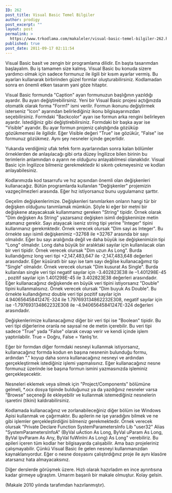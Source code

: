```yaml
---
ID: 262
post_title: Visual Basic Temel Bilgiler
author: prodigy
post_excerpt: ""
layout: post
permalink: >
  https://www.trkodlama.com/makaleler/visual-basic-temel-bilgiler-262.html
published: true
post_date: 2011-09-17 02:11:54
---
```

Visual Basic basit ve zengin bir programlama dilidir. En başta tasarımdan başlayalım. Bu iş tamamen size kalmış. Visual Basic bu konuda sizere yardımcı olmak için sadece formunuz ile ilgili bir kısım ayarlar vermiş. Bu ayarları kullanarak birbirinden güzel formlar oluşturabilirsiniz. Kodlamadan sonra en önemli etken tasarım yani göze hitaptır.

Visual Basic formunda "Caption" ayarı formunuzun başlığının yazıldığı ayardır. Bu ayarı değiştirebilirsiniz. Yeni bir Visual Basic projesi açtığınızda otomatik olarak forma "Form1" ismi verilir. Formun ikonunu değiştirmek isterseniz "Icon" ayarından belirlediğiniz ikonu bilgisayarınızdan seçebilirsiniz. Formdaki "Backcolor" ayarı ise formun arka rengini belirleyen ayardır. İstediğiniz gibi değiştirebilirsiniz. Formdaki bir başka ayar ise "Visible" ayarıdır. Bu ayar formun projeniz çalıştığında gözüküp gözükmemesi ile ilgilidir. Eğer Visible değeri "True" ise gözükür, "False" ise formunuz gözükmez. Aynı şey nesneler içinde geçerlidir.

Yukarıda verdiğimiz ufak tefek form ayarlarından sonra kalan bölümler örneklerden de anlaşılacağı gibi orta düzey İngilizce bilen birinin bu terimlerin anlamından o ayarın ne olduğunu anlayabilmesi olanaklıdır. Visual Basic için İngilizce bilmeniz gerekmektedir ki sıkıntı çekmeyesiniz ve kodları anlayabilesiniz.

Kodlarımızda kod tasarrufu ve hız açısından önemli olan değişkenleri kullanacağız. Bütün programlarda kullanılan "Değişkenler" projemizin vazgeçilmezleri arasında. Eğer hız istiyorsanuz bunu uygulamanız şarttır.

Geçelim değişkenlerimize. Değişkenleri tanımlarken onların hangi tür bir değişken olduğunu tanımlamak mümkün. Şöyle ki eğer bir metni bir değişkene atayacaksak kullanmamız gereken "String" tipidir. Örnek olarak "Dim değişken As String" yazarsanız değişken isimli değişkeninize metin atamanız gerekir. Sayı atayacak iseniz string tipi yerine "Integer" tipini kullanmanız gerekmktedir. Örnek verecek olursak "Dim sayi as Integer". Bu örnekte sayı isimli değişkenimiz –32768 ile +32767 arasında bir sayı olmalıdır. Eğer bu sayı aralığında değil ve daha büyük ise değişkenimizin tipi "Long" olmalıdır. Long daha büyük bir aralıktaki sayılar için kullanılacak olan bir veri tipidir. Örnek verecek olursak "Dim uzun As Long". Burda kullandığımız long veri tipi +2,147,483,647 ile -2,147,483,648 değerleri arasındadır. Eğer küsüratlı bir sayı ise tam sayı değilse kullanacağımız tip "Single" olmalıdır. Örnek verecek olursak "Dim kusurat As Single". Burda kullanılan single veri tipi negatif sayılar için -3.402823E38 ile –1.401298E-45 , pozitif sayılar için 1.401298E-45 ile 3.402823E38 değerleri arasındadır. Eğer kullanacağınız değişkende en büyük veri tipini istiyorsanız "Double" tipini kullanmalısınız. Örnek verecek olursak "Dim buyuk As Double". Bu örnekte kullandığımız double veri tipi pozitif sayılar için 4.94065645841247E-324 ile 1.797693134862232E308, negatif sayılar için ise -1.797693134862232E308 ile -4.94065645841247E-324 değerleri arasındadır.

Değişkenlerimize kullanacağımız diğer bir veri tipi ise "Boolean" tipidir. Bu veri tipi diğerlerine oranla ne sayısal ne de metin içerebilir. Bu veri tipi sadece "True" yada "False" olarak cevap verir ve kendi içinde işlem yaptırılabilir. True = Doğru, False = Yanlış'tır.

Eğer bir formdan diğer formdaki nesneyi kullanmak istiyorsanız, kullanacağınız formda kodun en başına nesnenin bulunduğu formu, ardından "." koyup daha sonra kullanacağınız nesneyi ve ardından gerçekleştirmek istediğiniz işlemi yapmalısınız. Eğer kullanacağınız nesne formunuz üzerinde ise başına formun ismini yazmasınızda işleminiz gerçekleşecektir.

Nesneleri eklemek veya silmek için "Project/Components" bölümüne gelmeli, *.ocx dosya tipinde bulduğunuz ya da yazdığınız nesneler varsa "Browse" seçeneği ile ekleyebilir ve kullanmak istemediğiniz nesnelerin işaretini (tikini) kaldırabilirsiniz.

Kodlamada kullanacağınız ve zorlanabileceğiniz diğer bölüm ise Windows Apisi kullanmak ve çağırmaktır. Bu apilerin ne işe yaradığını bilmek ve ne gibi işlemler gerçekleştirdiğini bilmeniz gerekmektedir. Örnek verecek olursak "Private Declare Function SystemParametersInfo Lib "user32" Alias "SystemParametersInfoA" (ByVal uAction As Long, ByVal uParam As Long, ByVal lpvParam As Any, ByVal fuWinIni As Long) As Long" verebiliriz. Bu apileri içeren tüm kodlar her bilgisayarda çalışabilir. Ama bazı projeleriniz çalışmayabilir. Çünkü Visual Basic ile gelen nesneyi kullanmanızdan kaynaklanıyordur. Eğer o nesne dosyasını çalıştırdığınız proje ile aynı klasöre atarsanız hata almayacaksınız.

Diğer derslerde görüşmek üzere. Hızlı olarak hazırladım en ince ayrıntısına kadar girmeye uğraştım. Umarım başarılı bir makale olmuştur. Kolay gelsin.

(Makale 2010 yılında tarafımdan hazırlanmıştır).